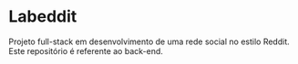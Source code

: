 # Labeddit

Projeto full-stack em desenvolvimento de uma rede social no estilo Reddit. Este repositório é referente ao back-end.
